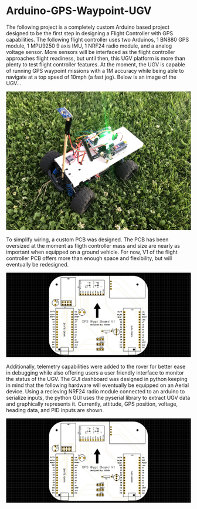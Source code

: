 # Arduino-GPS-Waypoint-UGV

The following project is a completely custom Arduino based project designed to be the first step in designing a Flight Controller with GPS capabilities. The following flight controller uses two Arduinos, 1 BN880 GPS module, 1 MPU9250 9 axis IMU, 1 NRF24 radio module, and a analog voltage sensor. More sensors will be interfaced as the flight controller approaches flight readiness, but until then, this UGV platform is more than plenty to test flight controller features. At the moment, the UGV is capable of running GPS waypoint missions with a 1M accuracy while being able to navigate at a top speed of 10mph (a fast jog). Below is an image of the UGV...

![UGV](https://github.com/nchennoju/Arduino-GPS-Waypoint-UGV/blob/master/Images/IMG_3642.jpg)


To simplify wiring, a custom PCB was designed. The PCB has been oversized at the moment as fligth controller mass and size are nearly as important when equipped on a ground vehicle. For now, V1 of the flight controller PCB offers more than enough space and flexibility, but will eventually be redesigned.


![PCB](https://github.com/nchennoju/Arduino-GPS-Waypoint-UGV/blob/master/Images/Screenshot%202021-05-14%20115919.jpg)


Additionally, telemetry capabilities were added to the rover for better ease in debugging while also offering users a user friendly interface to monitor the status of the UGV. The GUI dashboard was designed in python keeping in mind that the following hardware will eventually be equipped on an Aerial device. Using a recieving NRF24 radio module connected to an arduino to serialize inputs, the python GUI uses the pyserial library to extract UGV data and graphically represents it. Currently, attitude, GPS position, voltage, heading data, and PID inputs are shown.


![GUI](https://github.com/nchennoju/Arduino-GPS-Waypoint-UGV/blob/master/Images/Screenshot%202021-05-14%20115919.jpg)
